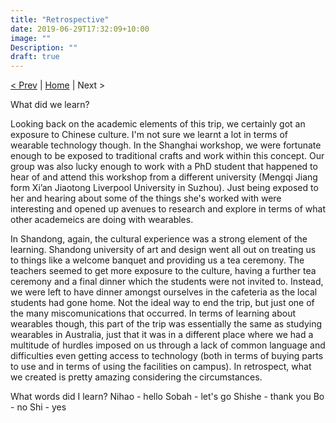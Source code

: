 ```yaml
---
title: "Retrospective"
date: 2019-06-29T17:32:09+10:00
image: ""
Description: ""
draft: true
---
```


[< Prev](../day18) | [Home](..) | Next >

What did we learn?

Looking back on the academic elements of this trip, we certainly got an exposure to Chinese culture.  I'm not sure we learnt a lot in terms of wearable technology though.  In the Shanghai workshop, we were fortunate enough to be exposed to traditional crafts and work within this concept.  Our group was also lucky enough to work with a PhD student that happened to hear of and attend this workshop from a different university (Mengqi Jiang form Xi’an Jiaotong Liverpool University in Suzhou).  Just being exposed to her and hearing about some of the things she's worked with were interesting and opened up avenues to research and explore in terms of what other academeics are doing with wearables.

In Shandong, again, the cultural experience was a strong element of the learning.  Shandong university of art and design went all out on treating us to things like a welcome banquet and providing us a tea ceremony.  The teachers seemed to get more exposure to the culture, having a further tea ceremony and a final dinner which the students were not invited to.  Instead, we were left to have dinner amongst ourselves in the cafeteria as the local students had gone home.  Not the ideal way to end the trip, but just one of the many miscomunications that occurred.  In terms of learning about wearables though, this part of the trip was essentially the same as studying wearables in Australia, just that it was in a different place where we had a multitude of hurdles imposed on us through a lack of common language and difficulties even getting access to technology (both in terms of buying parts to use and in terms of using the facilities on campus).  In retrospect, what we created is pretty amazing considering the circumstances.


What words did I learn?
Nihao - hello
Sobah - let's go
Shishe - thank you
Bo - no
Shi - yes